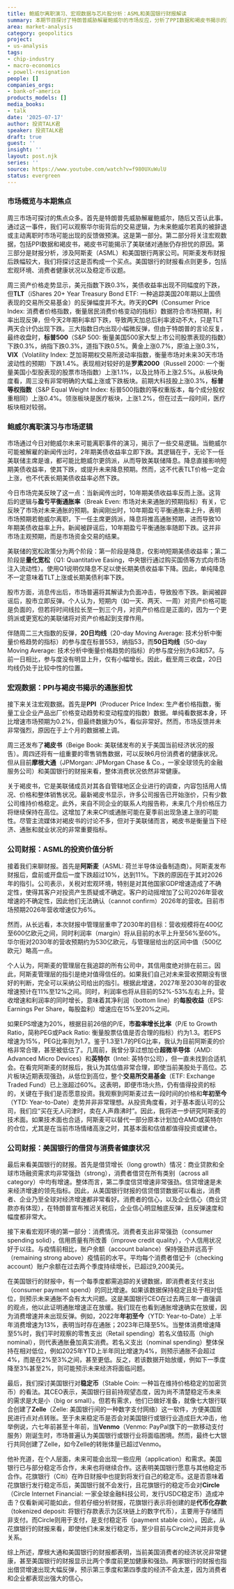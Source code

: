 ```yaml
---
title: 鲍威尔离职演习、宏观数据与芯片股分析：ASML和美国银行财报解读
summary: 本期节目探讨了特朗普威胁解雇鲍威尔的市场反应，分析了PPI数据和褐皮书揭示的通胀担忧。同时，深入解读了阿斯麦（ASML）和美国银行的最新财报，评估了ASML的投资价值，并从美国银行财报中洞察了借贷市场与消费者健康状况。
area: market-analysis
category: geopolitics
project:
- us-analysis
tags:
- chip-industry
- macro-economics
- powell-resignation
people: []
companies_orgs:
- bank-of-america
products_models: []
media_books:
- talk
date: '2025-07-17'
author: 投资TALK君
speaker: 投资TALK君
draft: true
guest: ''
insight: ''
layout: post.njk
series: ''
source: https://www.youtube.com/watch?v=f980UXuWulU
status: evergreen
---
```

### 市场概览与本期焦点

周三市场可探讨的焦点众多。首先是特朗普先威胁解雇鲍威尔，随后又否认此事。通过这一事件，我们可以观察华尔街背后的交易逻辑，为未来鲍威尔若真的被辞退或主动离职时市场可能出现的反馈做预演。这是第一部分。第二部分将关注宏观数据，包括PPI数据和褐皮书，褐皮书可能揭示了美联储对通胀仍存担忧的原因。第三部分是财报分析，涉及阿斯麦（ASML）和美国银行两家公司。阿斯麦发布财报后跌幅较大，我们将探讨这是否构成一个买点。美国银行的财报看点则更多，包括宏观环境、消费者健康状况以及稳定币议题。

周三资产价格走势显示，美元指数下跌0.3%，美债收益率出现不同幅度的下跌，但**TLT**（iShares 20+ Year Treasury Bond ETF: 一种追踪美国20年期以上国债表现的交易所交易基金）的反弹幅度并不大。昨天的**CPI**（Consumer Price Index: 消费者价格指数，衡量居民消费价格变动的指标）数据符合市场预期，利率出现反弹，但今天2年期利率却下跌，导致两天加总后利率波动不大，只是TLT两天合计仍出现下跌。三大指数日内出现小幅微反弹，但由于特朗普的言论反复，最终收盘时，**标普500**（S&P 500: 衡量美国500家大型上市公司股票表现的指数）下跌0.3%，纳指下跌0.3%，道指下跌0.5%。黄金上涨0.7%，原油上涨0.3%，**VIX**（Volatility Index: 芝加哥期权交易所波动率指数，衡量市场对未来30天市场波动性的预期）下跌1.4%。表现相对较好的是**罗素2000**（Russell 2000: 一个衡量美国小型股表现的股票市场指数）上涨1.1%，以及比特币上涨2.5%。从板块角度看，周三没有非常明确的大幅上涨或下跌板块。前期大科技股上涨0.3%，**标普等权指数**（S&P Equal Weight Index: 标普500指数的等权重版本，每个成分股权重相同）上涨0.4%。领涨板块是医疗板块，上涨1.2%，但在过去一段时间，医疗板块相对较弱。

### 鲍威尔离职演习与市场逻辑

市场通过今日对鲍威尔未来可能离职事件的演习，揭示了一些交易逻辑。当鲍威尔可能被解雇的新闻传出时，2年期美债收益率立即下跌。其逻辑在于，无论下一任美联储主席是谁，都可能比鲍威尔更鸽派，从而导致美联储降息。降息直接影响短期美债收益率，使其下跌，或提升未来降息预期。然而，这不代表TLT价格一定会上涨，也不代表长期美债收益率必然下跌。

今日市场完美反映了这一点：当新闻传出时，10年期美债收益率反而上涨。这背后的逻辑与**盈亏平衡通胀率**（Break Even: 市场对未来通胀的预期指标）有关，它反映了市场对未来通胀的预期。新闻刚出时，10年期盈亏平衡通胀率上升，表明市场预期若鲍威尔离职，下一任主席更鸽派，降息将推高通胀预期，进而导致10年期美债收益率上升。新闻被辟谣后，10年期盈亏平衡通胀率随即下跌。这并非市场主观预期，而是市场资金交易的结果。

美联储的宽松政策分为两个阶段：第一阶段是降息，仅影响短期美债收益率；第二阶段是**量化宽松**（Q1: Quantitative Easing，中央银行通过购买国债等方式向市场注入流动性）。使用Q1说明仅降息不足以使长期美债收益率下降。因此，单纯降息不一定意味着TLT上涨或长期美债利率下跌。

股市方面，消息传出后，市场普遍将其解读为负面冲击，导致股市下跌。新闻被辟谣后，股市立即反弹。个人认为，短期内（如一天、两天、一周）对资产价格可能是负面的，但若将时间线拉长至一到三个月，对资产价格应是正面的，因为一个更鸽派或更宽松的美联储将对资产价格起到支撑作用。

伴随周二三大指数的反弹，**20日均线**（20-day Moving Average: 技术分析中衡量价格趋势的指标）的参与度在标普553，纳指53，而**50日均线**（50-day Moving Average: 技术分析中衡量价格趋势的指标）的参与度分别为63和57。与前一日相比，参与度没有明显上升，仅有小幅增长。因此，截至周三收盘，20日均线仍处于比较中性的位置。

### 宏观数据：PPI与褐皮书揭示的通胀担忧

接下来关注宏观数据。首先是**PPI**（Producer Price Index: 生产者价格指数，衡量工业企业产品出厂价格变动趋势和变动程度的指数）数据。单纯看数据本身，环比增速市场预期为0.2%，但最终数据为0%，看似非常好。然而，市场反馈并未非常强烈，原因在于上个月的数据被上调。

周三还发布了**褐皮书**（Beige Book: 美联储发布的关于美国当前经济状况的报告）。周四还将有一组重要的零售销售数据，可以反映6月份消费者的健康状况。但从目前**摩根大通**（JPMorgan: JPMorgan Chase & Co.，一家全球领先的金融服务公司）和美国银行的财报来看，整体消费状况依然非常健康。

关于褐皮书，它是美联储成员对其各自管辖地区企业进行的调查，内容包括用人情况、价格和整体销售状况。最新褐皮书显示，许多公司报告已开始涨价，只有少数公司维持价格稳定。此外，来自不同企业的联系人均报告称，未来几个月价格压力将继续保持在高位。这增加了未来CPI或通胀可能在夏季前出现急速上涨的可能性。尽管主流媒体对褐皮书的讨论不多，但对于美联储而言，褐皮书是衡量当下经济、通胀和就业状况的非常重要指标。

### 公司财报：ASML的投资价值分析

接着我们来聊财报。首先是**阿斯麦**（ASML: 荷兰半导体设备制造商）。阿斯麦发布财报后，盘前或开盘后一度下跌超过10%，达到11%。下跌的原因在于其对2026年的指引。公司表示，关税对宏观环境，特别是对其他国家GDP增速造成了不确定性，使得其客户对投资产生质疑或不确定。客户的动摇增加了公司2026年营收增速的不确定性，因此他们无法确认（cannot confirm）2026年的营收。目前市场预期2026年营收增速仅为6%。

然而，从长远看，本次财报中管理层重申了2030年的目标：营收规模将在400亿至600亿欧元之间，同时利润率（margin）将从目前的水平上升至56%至60%。华尔街对2030年的营收预期约为530亿欧元，与管理层给出的区间中值（500亿欧元）略高一点。

个人认为，阿斯麦的管理层在我追踪的所有公司中，其信用度绝对排在前三。因此，阿斯麦管理层的指引是绝对值得信任的。如果我们自己对未来营收预期没有很好的判断，完全可以采纳公司给出的指引。根据此增速，2027年至2030年的营收增速预计在11%至12%之间。同时，利润率也将从目前的52%-53%左右上升。营收增速和利润率的同时增长，意味着其净利润（bottom line）的**每股收益**（EPS: Earnings Per Share，每股盈利）增速应在15%至20%之间。

如果EPS增速为20%，根据目前26倍的P/E，**市盈率增长比率**（P/E to Growth Ratio，简称PEG或Pack Ratio: 衡量股票估值是否合理的指标）约为1.3。若EPS增速为15%，PEG比率则为1.7。鉴于1.3至1.7的PEG比率，我认为目前阿斯麦的价格非常合理，甚至被低估了。几周前，我曾分享过想加仓**超微半导体**（AMD: Advanced Micro Devices）和**英特尔**（Intel: 英特尔公司），但一直未找到合适机会。在看完阿斯麦的财报后，我认为其估值非常合理，即使当前美股处于高位。芯片板块近期表现强劲，从低位到高位，整个**交易所交易基金**（ETF: Exchange Traded Fund）已上涨超过60%。这表明，即便市场火热，仍有值得投资的标的，关键在于我们是否愿意投资。我观察到阿斯麦过去一段时间的价格和**年初至今**（YTD: Year-to-Date）走势并非非常理想。从投资角度看，对于基本面认可的公司，我们应“买在无人问津时，卖在人声鼎沸时”。因此，我将进一步研究阿斯麦的技术面。如果技术面也合适，阿斯麦可以替代一部分原本计划加仓AMD或英特尔的仓位，尤其是在当前市场情绪高涨之时，其基本面和估值都值得投资或建仓。

### 公司财报：美国银行的借贷与消费者健康状况

最后来看美国银行的财报。首先是借贷增长（long growth）情况：商业贷款和全球市场融资需求均非常强劲（strong），消费者借贷在所有类别（across all category）中均有增速。整体而言，第二季度信贷增速非常强劲。信贷增速是未来经济增速的领先指标。因此，从美国银行财报的信贷借贷数据可以看出，消费者、企业乃至全球对经济增速都非常看好。消费者的信心，以及企业信心（商业贷款亦有体现），在特朗普宣布推迟关税后，企业信心明显触底反弹，且反弹速度和幅度都非常大。

接下来看宏观环境的第一部分：消费情况。消费者支出非常强劲（consumer spending solid），信用质量有所改善（improve credit quality），个人信用状况好于以往。与疫情前相比，账户余额（account balance）保持强劲并远高于（remaining strong above）疫情前的水平。平均每个消费者借记卡（checking account）账户余额在过去两个季度持续增长，已超过9,200美元。

在美国银行的财报中，有一个每季度都需追踪的关键数据，即消费者支付支出（consumer payment spend）的同比增速。如果该数据保持稳定且处于相对低位，则预示未来通胀不会有太大问题。这是美国银行CEO在过去两三年一直强调的观点，他以此证明通胀增速正在放缓。我们现在也看到通胀增速确实在放缓，因为消费增速并未出现反弹。例如，2022年**年初至今**（YTD: Year-to-Date）上半年消费增速为13%，表明当时存在通胀；2023年已降至5%。当整体消费增速降至5%时，我们平时观察的零售支出（Retail spending）若名义值较高（high nominal），则代表通胀叠加真实消费。若名义支出（nominal spending）整体保持在相对低位，例如2025年YTD上半年同比增速为4%，则预示通胀不会超过4%，而是在2%至3%之间，甚至更低。反之，若该数据开始放缓，例如下一季度降至3%甚至2%，则可能预示未来经济将面临问题。

最后，我们探讨美国银行对**稳定币**（Stable Coin: 一种旨在维持价格稳定的加密货币）的看法。其CEO表示，美国银行目前持观望态度，因为尚不清楚稳定币未来的需求是大是小（big or small）。但若有需求，他们已做好准备，就像七大银行联合创建了**Zelle**（Zelle: 美国银行间的一种数字支付网络）这一软件，方便美国居民进行点对点转账。至于未来稳定币是否会对美国银行或银行业造成巨大冲击，他举例说，六七年前甚至十年前，当**Venmo**（Venmo: PayPal旗下的一款移动支付服务）刚诞生时，市场普遍认为美国银行或银行业将面临困境。然而，最终七大银行共同创建了Zelle，如今Zelle的转账体量已超过Venmo。

他补充道，在个人层面，未来可能会出现一些应用（application）和需求。美国银行已与部分稳定币合作，未来也将继续合作。这表明美国银行愿意与其他稳定币合作。花旗银行（Citi）在昨日财报中也提到将发行自己的稳定币。这是否意味着花旗银行发行稳定币后，美国银行就不会发行，且花旗银行的稳定币会对**Circle**（Circle Internet Financial: 一家全球金融科技公司，发行USDC稳定币）造成冲击？仅看新闻可能如此，但若仔细分析财报，花旗银行表示将创建的是**代币化存款**（tokenized deposit: 将银行存款表示为区块链上的数字代币），主要用于存储而非支付。而Circle则用于支付，是支付稳定币（payment stable coin）。因此，从花旗银行的财报来看，即使他们未来发行稳定币，至少目前与Circle之间并非竞争关系。

综上所述，摩根大通和美国银行的财报都表明，当前美国消费者的经济状况非常健康，甚至美国银行的财报显示比两个季度前更加健康和强劲。两家银行的财报也指出借贷增速出现大幅反弹，预示第三季度和第四季度的经济不会太差，因为消费者和企业都表现出强大的信心。